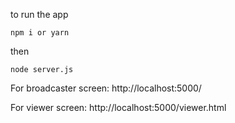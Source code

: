 to run the app

`npm i or yarn`

then 

`node server.js`

For broadcaster screen: http://localhost:5000/


For viewer screen: http://localhost:5000/viewer.html